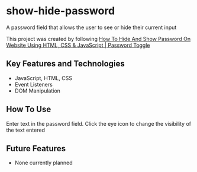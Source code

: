 # show-hide-password
A password field that allows the user to see or hide their current input

This project was created by following [How To Hide And Show Password On Website Using HTML, CSS & JavaScript | Password Toggle](https://youtu.be/945xZpwy9w8?si=1S88pd_ZGgnoLBv6)

## Key Features and Technologies
- JavaScript, HTML, CSS
- Event Listeners
- DOM Manipulation

## How To Use
Enter text in the password field. Click the eye icon to change the visibility of the text entered

## Future Features
- None currently planned
